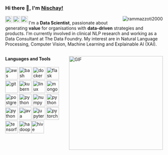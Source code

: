 ### Hi there 👋, I'm [Nischay!](https://nischaybikramthapa.github.io/)

<a href="https://github.com/nischaybikramthapa">
  <img align="left" alt="Nischay Thapa | Github" width="22px" src="https://cdn.jsdelivr.net/npm/simple-icons@v4/icons/github.svg" />
</a>
<a href="https://www.linkedin.com/in/nischaythapa/">
  <img align="left" alt="Nischay' LinkedIn" width="22px" src="https://cdn.jsdelivr.net/npm/simple-icons@v4/icons/linkedin.svg" />
</a>
<a href="https://nischaybikramthapa.github.io/">
  <img align="left" alt="Alexandru Bangau | Twitter" width="22px" src="https://cdn.jsdelivr.net/npm/simple-icons@v4/icons/icloud.svg" />
</a>

<p align="right"><img align="right" src="https://gitwar.herokuapp.com/badge?username=nischaybikramthapa&style=flat-square&color=blueviolet&label=GITHUB+PROFILE+SCORE" alt="rammazzoti2000"/></p>

##

I'm a **Data Scientist**, passionate about generating **value** for organisations with **data-driven** strategies and products. I'm currently involved in clinical NLP research and working as a Data Consultant at The Data Foundry. My interest are in Natural Language Processing, Computer Vision, Machine Learning and Explainable AI (XAI).


##
<img align="right" alt="GIF" width="300px" style="margin-bottom: 100px" src="https://s7.gifyu.com/images/graph.gif" />

#### Languages and Tools

<p align="left"><img src="https://www.vectorlogo.zone/logos/amazon_aws/amazon_aws-icon.svg" alt="aws" width="40" height="40"/> <img src="https://www.vectorlogo.zone/logos/gnu_bash/gnu_bash-icon.svg" alt="bash" width="40" height="40"/> <img src="https://www.vectorlogo.zone/logos/docker/docker-icon.svg" alt="docker" width="40" height="40"/> <img src="https://www.vectorlogo.zone/logos/pocoo_flask/pocoo_flask-icon.svg" alt="flask" width="40" height="40"/> <img src="https://www.vectorlogo.zone/logos/git-scm/git-scm-icon.svg" alt="git" width="40" height="40"/> <img src="https://www.vectorlogo.zone/logos/kubernetes/kubernetes-icon.svg" alt="kubernetes" width="40" height="40"/> <img src="https://www.vectorlogo.zone/logos/linux/linux-icon.svg" alt="linux" width="40" height="40"/> <img src="https://www.vectorlogo.zone/logos/mongodb/mongodb-icon.svg" alt="mongodb" width="40" height="40"/> <img src="https://www.vectorlogo.zone/logos/postgresql/postgresql-icon.svg" alt="postgresql" width="40" height="40"/> <img src="https://www.vectorlogo.zone/logos/python/python-icon.svg" alt="python" width="40" height="40"/> <img src="https://www.vectorlogo.zone/logos/numpy/numpy-ar21.svg" alt="numpy" width="40" height="40"/> <img src="https://www.vectorlogo.zone/logos/opencv/opencv-icon.svg" alt="python" width="40" height="40"/> <img src="https://www.vectorlogo.zone/logos/oracle/oracle-icon.svg" alt="python" width="40" height="40"/> <img src="https://www.vectorlogo.zone/logos/apache_spark/apache_spark-ar21.svg" alt="java" width="40" height="40"/> <img src="https://www.vectorlogo.zone/logos/jupyter/jupyter-icon.svg" alt="jupyter" width="40" height="40"/> <img src="https://www.vectorlogo.zone/logos/pytorch/pytorch-icon.svg" alt="pytorch" width="40" height="40"/> <img src="https://www.vectorlogo.zone/logos/tensorflow/tensorflow-icon.svg" alt="tensorflow" width="40" height="40"/> <img src="https://www.vectorlogo.zone/logos/apache_hadoop/apache_hadoop-icon.svg" alt="hadoop" width="40" height="40"/><img src="https://www.vectorlogo.zone/logos/apache_hive/apache_hive-icon.svg" alt="hive" width="40" height="40"/></p><p>&nbsp;</p> 

